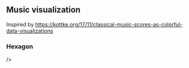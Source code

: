 ## Music visualization

Inspired by https://kottke.org/17/11/classical-music-scores-as-colorful-data-visualizations

<f-scene width="500" height="500">
  <template v-for="d in 20">
    <f-circle
      v-for="r in 20"
      :x="cx(
        scale(d,0,20,0,360),
        scale(r,0,20,0.5,1.5)
      )"
      :y="cy(
        scale(d,0,20,0,360),
        scale(r,0,20,0.5,1.5)
      )"
      :r="any(
        random(0.05,0.06,true),
        random(0.05,0.06,true),
        random(0.1,0.10,true)
      )"
      :fill="hsl(random(160,360),100,50,0.25)"
      stroke="none"
    />
  </template>
</f-scene>

### Hexagon

<f-scene grid>
  <f-regularpolygon :fill="hsl(0,100,50,0.5)" />
  <f-regularpolygon count="3" :fill="hsl(25,100,50,0.5)" />
  <f-regularpolygon count="3" rotation="180" :fill="hsl(50,100,50,0.5)" />
  <f-line  
     v-for="a in range(0,360,60)"
     rotation=""
     :x2="polarx(a)"
     :y2="polary(a)"
    
  />
    